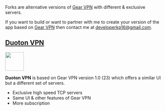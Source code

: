 Forks are alternative versions of [Gear VPN](https://play.google.com/store/apps/details?id=com.kpstv.vpn) with different & exclusive servers.

If you want to build or want to partner with me to create your version of the app based on [Gear VPN](https://play.google.com/store/apps/details?id=com.kpstv.vpn) then contact me at developerkp16@gmail.com.

## [Duoton VPN](https://play.google.com/store/apps/details?id=eu.duoton.vpn)

<img width="60px" src="https://play-lh.googleusercontent.com/uYsM3YZvE5ZaraesXd0uOV6U-rKFlZqgNWs4-XAp0pNKE84QzANkzVxDPfaodPK3RqQ=s180-rw">

**Duoton VPN** is based on Gear VPN version 1.0 (23) which offers a similar UI but a different set of servers.

- Exclusive high speed TCP servers
- Same UI & other features of Gear VPN
- More subscription
